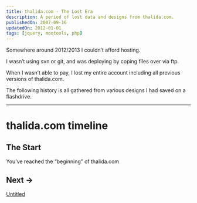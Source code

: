 ```yaml
---
title: thalida.com - The Lost Era
description: A period of lost data and designs from thalida.com.
publishedOn: 2007-09-16
updatedOn: 2012-01-01
tags: [jquery, mootools, php]
---
```


Somewhere around 2012/2013 I couldn’t afford hosting.

I wasn’t using svn or git, and was deploying by coping files over via ftp.

When I wasn’t able to pay, I lost my entire account including all previous versions of thalida.com.

The following history is all gathered from various designs I had saved on a flashdrive.

---

# thalida.com timeline

## The Start

You’ve reached the “beginning” of thalida.com

## Next →

[Untitled](The%20Lost%20Era%20f23721679e8047a09d4ff467afcf746a/Untitled%20f06a9130bb05458c99cde2baf1fa7be4.csv)

